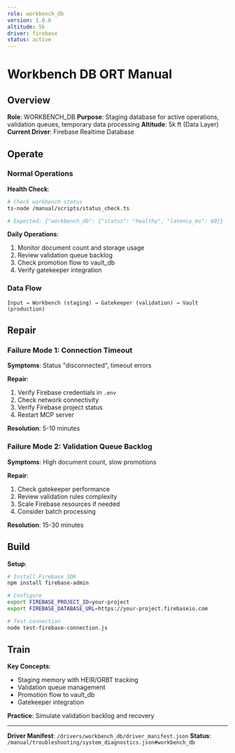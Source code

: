 ```yaml
---
role: workbench_db
version: 1.0.0
altitude: 5k
driver: firebase
status: active
---
```


# Workbench DB ORT Manual

## Overview

**Role**: WORKBENCH_DB
**Purpose**: Staging database for active operations, validation queues, temporary data processing
**Altitude**: 5k ft (Data Layer)
**Current Driver**: Firebase Realtime Database

## Operate

### Normal Operations

**Health Check**:
```bash
# Check workbench status
ts-node /manual/scripts/status_check.ts

# Expected: {"workbench_db": {"status": "healthy", "latency_ms": 60}}
```

**Daily Operations**:
1. Monitor document count and storage usage
2. Review validation queue backlog
3. Check promotion flow to vault_db
4. Verify gatekeeper integration

### Data Flow

```
Input → Workbench (staging) → Gatekeeper (validation) → Vault (production)
```

## Repair

### Failure Mode 1: Connection Timeout

**Symptoms**: Status "disconnected", timeout errors

**Repair**:
1. Verify Firebase credentials in `.env`
2. Check network connectivity
3. Verify Firebase project status
4. Restart MCP server

**Resolution**: 5-10 minutes

### Failure Mode 2: Validation Queue Backlog

**Symptoms**: High document count, slow promotions

**Repair**:
1. Check gatekeeper performance
2. Review validation rules complexity
3. Scale Firebase resources if needed
4. Consider batch processing

**Resolution**: 15-30 minutes

## Build

**Setup**:
```bash
# Install Firebase SDK
npm install firebase-admin

# Configure
export FIREBASE_PROJECT_ID=your-project
export FIREBASE_DATABASE_URL=https://your-project.firebaseio.com

# Test connection
node test-firebase-connection.js
```

## Train

**Key Concepts**:
- Staging memory with HEIR/ORBT tracking
- Validation queue management
- Promotion flow to vault_db
- Gatekeeper integration

**Practice**: Simulate validation backlog and recovery

---

**Driver Manifest**: `/drivers/workbench_db/driver_manifest.json`
**Status**: `/manual/troubleshooting/system_diagnostics.json#workbench_db`
